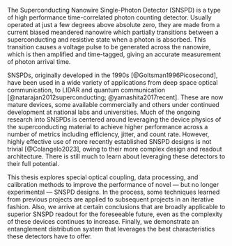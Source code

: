 The Superconducting Nanowire Single-Photon Detector (SNSPD) is a type of high performance time-correlated photon counting detector. Usually operated at just a few degrees above absolute zero, they are made from a current biased meandered nanowire which partially transitions between a superconducting and resistive state when a photon is absorbed. This transition causes a voltage pulse to be generated across the nanowire, which is then amplified and time-tagged, giving an accurate measurement of photon arrival time. 

SNSPDs, originally developed in the 1990s [@Goltsman1996Picosecond], have been used in a wide variety of applications from deep space optical communication, to LIDAR and quantum communication [@natarajan2012superconducting; @yamashita2017recent]. These are now mature devices, some available commercially and others under continued development at national labs and universities. Much of the ongoing research into SNSPDs is centered around leveraging the device physics of the superconducting material to achieve higher performance across a number of metrics including efficiency, jitter, and count rate. However, highly effective use of more recently established SNSPD designs is not trivial [@Colangelo2023],  owing to their more complex design and readout architecture. There is still much to learn about leveraging these detectors to their full potential.

This thesis explores special optical coupling, data processing, and calibration methods to improve the performance of novel — but no longer experimental — SNSPD designs. In the process, some techniques learned from previous projects are applied to subsequent projects in an iterative fashion. Also, we arrive at certain conclusions that are broadly applicable to superior SNSPD readout for the foreseeable future, even as the complexity of these devices continues to increase. Finally, we demonstrate an entanglement distribution system that leverages the best characteristics these detectors have to offer. 